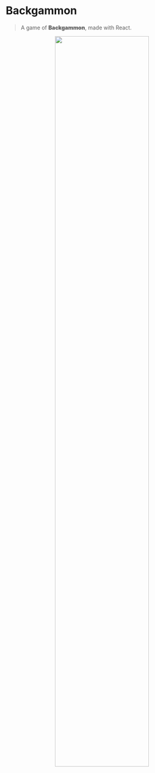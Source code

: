 # Backgammon

>A game of <b style="font-weight:900;">Backgammon</b>, made with React.

<p align="center" width="100%">
    <img width="70%" src="https://user-images.githubusercontent.com/107719378/214798008-277bea58-26fc-4867-8be7-70a855385f18.png">
</p>
